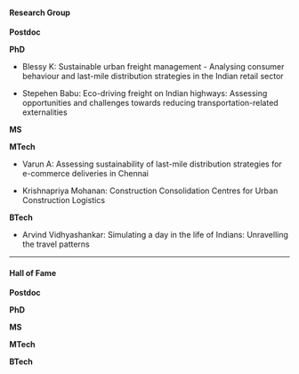 #### Research Group

**Postdoc**

**PhD**

- Blessy K: Sustainable urban freight management - Analysing consumer behaviour and last-mile distribution strategies in the Indian retail sector

- Stepehen Babu: Eco-driving freight on Indian highways: Assessing opportunities and challenges towards reducing transportation-related externalities

**MS**

**MTech**

- Varun A: Assessing sustainability of last-mile distribution strategies for e-commerce deliveries in Chennai

- Krishnapriya Mohanan: Construction Consolidation Centres for Urban Construction Logistics

**BTech**

- Arvind Vidhyashankar: Simulating a day in the life of Indians: Unravelling the travel patterns

---

#### Hall of Fame

**Postdoc**

**PhD**

**MS**

**MTech**

**BTech**
